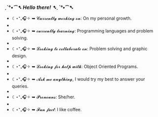 ###  ˏˋ°•*⁀➷ Hello there! ➷ˏˋ°•*⁀➷

- ☾⋆⁺₊🎧✧ ➥ 𝓒𝓾𝓻𝓻𝓮𝓷𝓽𝓵𝔂 𝔀𝓸𝓻𝓴𝓲𝓷𝓰 𝓸𝓷: On my personal growth.
- 
- ☾⋆⁺₊🎧✧ ➥ 𝓬𝓾𝓻𝓻𝓮𝓷𝓽𝓵𝔂 𝓵𝓮𝓪𝓻𝓷𝓲𝓷𝓰: Programming languages and problem solving.
- 
- ☾⋆⁺₊🎧✧ ➥ 𝓛𝓸𝓸𝓴𝓲𝓷𝓰 𝓽𝓸 𝓬𝓸𝓵𝓵𝓪𝓫𝓸𝓻𝓪𝓽𝓮 𝓸𝓷: Problem solving and graphic design.
- 
- ☾⋆⁺₊🎧✧ ➥ 𝓛𝓸𝓸𝓴𝓲𝓷𝓰 𝓯𝓸𝓻 𝓱𝓮𝓵𝓹 𝔀𝓲𝓽𝓱: Object Oriented Programs.
- 
- ☾⋆⁺₊🎧✧ ➥ 𝓐𝓼𝓴 𝓶𝓮 𝓪𝓷𝔂𝓽𝓱𝓲𝓷𝓰, I would try my best to answer your queries.
- 
- ☾⋆⁺₊🎧✧ ➥ 𝓟𝓻𝓸𝓷𝓸𝓾𝓷𝓼: She/her.
- 
- ☾⋆⁺₊🎧✧ ➥ 𝓕𝓾𝓷 𝓯𝓪𝓬𝓽: I like coffee.


